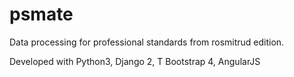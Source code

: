 # psmate
Data processing for professional standards from rosmitrud edition.

Developed with Python3, Django 2, T Bootstrap 4, AngularJS
